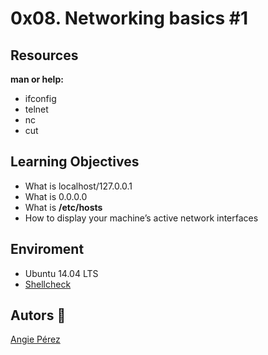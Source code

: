 # 0x08. Networking basics #1 #
## Resources
**man or help:**
* ifconfig
* telnet
* nc
* cut
## Learning Objectives
* What is localhost/127.0.0.1
* What is 0.0.0.0
* What is **/etc/hosts**
* How to display your machine’s active network interfaces
## Enviroment
 * Ubuntu 14.04 LTS
 * [Shellcheck](https://github.com/koalaman/shellcheck)
 ## Autors :ribbon: ##
[Angie Pérez](https://twitter.com/xiommyperez)

